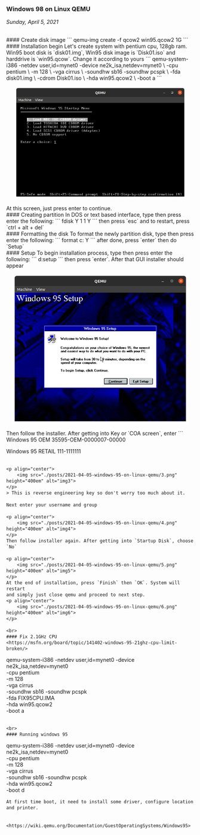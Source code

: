 ### **Windows 98 on Linux QEMU**
_Sunday, April 5, 2021_


<br>
#### Create disk image
```
qemu-img create -f qcow2 win95.qcow2 1G
```

<br>
#### Installation begin
Let's create system with pentium cpu, 128gb ram. Win95 boot disk is `disk01.img`, 
Win95 disk image is `Disk01.iso` and harddrive is `win95.qcow`. Change it according to yours
```
qemu-system-i386 -netdev user,id=mynet0 -device ne2k_isa,netdev=mynet0 \
 -cpu pentium \
 -m 128 \
 -vga cirrus \
 -soundhw sb16 -soundhw pcspk \
 -fda disk01.img \
 -cdrom Disk01.iso \
 -hda win95.qcow2 \
 -boot a 
```
<p align="center">
    <img src="./posts/2021-04-05-windows-95-on-linux-qemu/1.png" height="300em" alt="img1">
</p>
At this screen, just press enter to continue.

<br>
#### Creating partition
In DOS or text based interface, type then press enter the following:
```
fdisk
Y
1
1
Y
```
then press `esc` and to restart, press `ctrl + alt + del` 

<br>
#### Formatting the disk
To format the newly partition disk, type then press enter the following:
```
format c:
Y
```
after done, press `enter` then do `Setup`

<br>
#### Setup
To begin installation process, type then press enter the following:
```
d:setup
```
then press `enter`. After that GUI installer should appear

<p align="center">
    <img src="./posts/2021-04-05-windows-95-on-linux-qemu/2.png" height="400em" alt="img2">
</p>
Then follow the installer. After getting into Key or `COA screen`, enter
```
Windows 95 OEM
35595-OEM-0000007-00000

Windows 95 RETAIL
111-1111111
```

<p align="center">
    <img src="./posts/2021-04-05-windows-95-on-linux-qemu/3.png" height="400em" alt="img3">
</p>
> This is reverse engineering key so don't worry too much about it. 

Next enter your username and group

<p align="center">
    <img src="./posts/2021-04-05-windows-95-on-linux-qemu/4.png" height="400em" alt="img4">
</p>
Then follow installer again. After getting into `Startup Disk`, choose `No`

<p align="center">
    <img src="./posts/2021-04-05-windows-95-on-linux-qemu/5.png" height="400em" alt="img5">
</p>
At the end of installation, press `Finish` then `OK`. System will restart 
and simply just close qemu and proceed to next step.
<p align="center">
    <img src="./posts/2021-04-05-windows-95-on-linux-qemu/6.png" height="400em" alt="img6">
</p>

<br>
#### Fix 2.1GHz CPU
<https://msfn.org/board/topic/141402-windows-95-21ghz-cpu-limit-broken/>
```
qemu-system-i386 -netdev user,id=mynet0 -device ne2k_isa,netdev=mynet0 \
 -cpu pentium \
 -m 128 \
 -vga cirrus \
 -soundhw sb16 -soundhw pcspk \
 -fda FIX95CPU.IMA \
 -hda win95.qcow2 \
 -boot a 
```

<br>
#### Running windows 95
```
qemu-system-i386 -netdev user,id=mynet0 -device ne2k_isa,netdev=mynet0 \
 -cpu pentium \
 -m 128 \
 -vga cirrus \
 -soundhw sb16 -soundhw pcspk \
 -hda win95.qcow2 \
 -boot d
```
At first time boot, it need to install some driver, configure location and printer.


<https://wiki.qemu.org/Documentation/GuestOperatingSystems/Windows95>
